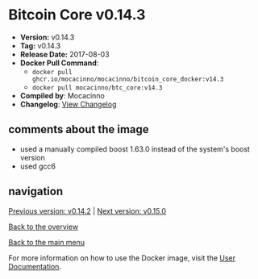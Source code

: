 # Bitcoin Core v0.14.3

- **Version:** v0.14.3
- **Tag:** v0.14.3
- **Release Date:** 2017-08-03
- **Docker Pull Command**:
  - `docker pull ghcr.io/mocacinno/mocacinno/bitcoin_core_docker:v14.3`
  - `docker pull mocacinno/btc_core:v14.3`
- **Compiled by**: Mocacinno
- **Changelog**: [View Changelog](https://github.com/bitcoin/bitcoin/blob/v0.14.3/doc/release-notes.md)

## comments about the image

- used a manually compiled boost 1.63.0 instead of the system's boost version
- used gcc6

## navigation

[Previous version: v0.14.2](./v14.2.md) | [Next version: v0.15.0](./v15.0.md)

[Back to the overview](./Readme.md)

[Back to the main menu](../Readme.md)

For more information on how to use the Docker image, visit the [User Documentation](../userdocs/Readme.md).

<!-- Google tag (gtag.js) -->
<script async src="https://www.googletagmanager.com/gtag/js?id=G-BPC6NC6FF9"></script>
<script>
  window.dataLayer = window.dataLayer || [];
  function gtag(){dataLayer.push(arguments);}
  gtag('js', new Date());

  gtag('config', 'G-BPC6NC6FF9');
</script>
